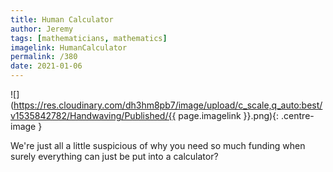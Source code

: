 ```yaml
---
title: Human Calculator
author: Jeremy
tags: [mathematicians, mathematics]
imagelink: HumanCalculator
permalink: /380
date: 2021-01-06
---
```


![](https://res.cloudinary.com/dh3hm8pb7/image/upload/c_scale,q_auto:best/v1535842782/Handwaving/Published/{{ page.imagelink }}.png){: .centre-image }

We're just all a little suspicious of why you need so much funding when surely everything can just be put into a calculator?
